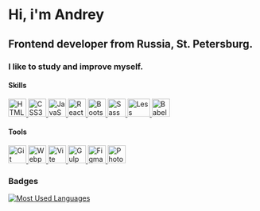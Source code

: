 # Hi, i'm Andrey

## Frontend developer from Russia, St. Petersburg.

### I like to study and improve myself.


<!-- ## My Skill Set  -->
<!-- <table width="auto" max-width="100%">
<tr width="100%">
<td valign="top" width="50%"> -->
<!-- </td>
<td valign="top" width="50%"> -->
<!-- </td>
</tr>
</table>   -->

<div>
<div>

#### Skills
<p align="left">
<a href="https://developer.mozilla.org/en-US/docs/Glossary/HTML5" target="_blank" rel="noreferrer">
    <img src="https://raw.githubusercontent.com/danielcranney/readme-generator/main/public/icons/skills/html5-colored.svg" width="36" height="36" alt="HTML5" />
</a>
<a href="https://www.w3.org/TR/CSS/#css" target="_blank" rel="noreferrer">
    <img src="https://raw.githubusercontent.com/danielcranney/readme-generator/main/public/icons/skills/css3-colored.svg" width="36" height="36" alt="CSS3" />
</a>
<a href="https://developer.mozilla.org/en-US/docs/Web/JavaScript" target="_blank" rel="noreferrer">
    <img src="https://raw.githubusercontent.com/danielcranney/readme-generator/main/public/icons/skills/javascript-colored.svg" width="36" height="36" alt="JavaScript" />
</a>
<a href="https://reactjs.org/" target="_blank" rel="noreferrer">
    <img src="https://raw.githubusercontent.com/danielcranney/readme-generator/main/public/icons/skills/react-colored.svg" width="36" height="36" alt="React" />
</a>
<a href="https://getbootstrap.com/" target="_blank" rel="noreferrer">
    <img src="https://raw.githubusercontent.com/danielcranney/readme-generator/main/public/icons/skills/bootstrap-colored.svg" width="36" height="36" alt="Bootstrap" />
</a>
<a href="https://sass-lang.com/" target="_blank" rel="noreferrer">
    <img src="https://raw.githubusercontent.com/danielcranney/readme-generator/main/public/icons/skills/sass-colored.svg" width="36" height="36" alt="Sass" />
</a>
<a href="https://lesscss.org/" target="_blank" rel="noreferrer">
    <img src="https://www.svgrepo.com/show/373733/less.svg" width="45" height="36" alt="Less" />
</a>
<a href="https://babeljs.io/" target="_blank" rel="noreferrer">
    <img src="https://raw.githubusercontent.com/danielcranney/readme-generator/main/public/icons/skills/babel-colored-dark.svg" width="36" height="36" alt="Babel" />
</a>
</p>

</div>


<div>

#### Tools
<p align="left">
    <a href="https://git-scm.com/" target="_blank" rel="noreferrer">
        <img src="https://raw.githubusercontent.com/danielcranney/readme-generator/main/public/icons/skills/git-colored.svg" width="36" height="36" alt="Git" />
    </a>
    <a href="https://webpack.js.org/" target="_blank" rel="noreferrer">
        <img src="https://raw.githubusercontent.com/danielcranney/readme-generator/main/public/icons/skills/webpack-colored.svg" width="36" height="36" alt="Webpack" />
    </a>
    <a href="https://vitejs.dev/" target="_blank" rel="noreferrer">
        <img src="https://raw.githubusercontent.com/danielcranney/readme-generator/main/public/icons/skills/vite-colored.svg" width="36" height="36" alt="Vite" />
    </a>
    <a href="https://gulpjs.com/" target="_blank" rel="noreferrer">
        <img src="https://profilinator.rishav.dev/skills-assets/gulp-plain.svg" width="36" height="36" alt="Gulp" />
    </a>
    <a href="https://www.figma.com/" target="_blank" rel="noreferrer">
        <img src="https://raw.githubusercontent.com/danielcranney/readme-generator/main/public/icons/skills/figma-colored.svg" width="36" height="36" alt="Figma" />
    </a>
    <a href="https://www.adobe.com/uk/products/photoshop.html" target="_blank" rel="noreferrer">
        <img src="https://raw.githubusercontent.com/danielcranney/readme-generator/main/public/icons/skills/photoshop-colored.svg" width="36" height="36" alt="Photoshop" />
    </a>
</p>

</div>
</div>


### Badges

<a href="https://github.com/Dumskiy" align="left">
  <img src="https://github-readme-stats.vercel.app/api/top-langs/?username=Dumskiy&layout=compact&langs_count=10&title_color=ffffff&text_color=ffffff&icon_color=f97316&bg_color=000000&hide_border=true&locale=en&custom_title=Most%20%Used%20%Languages" alt="Most Used Languages" />
</a>

